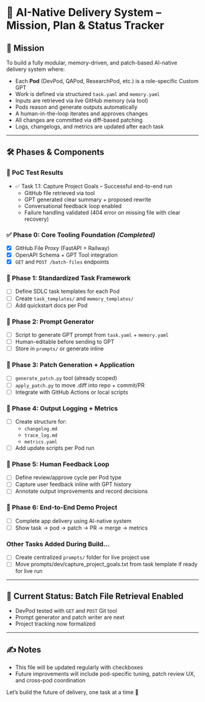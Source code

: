 # 🧠 AI-Native Delivery System – Mission, Plan & Status Tracker

## 🎯 Mission
To build a fully modular, memory-driven, and patch-based AI-native delivery system where:
- Each **Pod** (DevPod, QAPod, ResearchPod, etc.) is a role-specific Custom GPT
- Work is defined via structured `task.yaml` and `memory.yaml`
- Inputs are retrieved via live GitHub memory (via tool)
- Pods reason and generate outputs automatically
- A human-in-the-loop iterates and approves changes
- All changes are committed via diff-based patching
- Logs, changelogs, and metrics are updated after each task

---

## 🛠️ Phases & Components

### 🧪 PoC Test Results
- ✅ Task 1.1: Capture Project Goals – Successful end-to-end run
  - GitHub file retrieved via tool
  - GPT generated clear summary + proposed rewrite
  - Conversational feedback loop enabled
  - Failure handling validated (404 error on missing file with clear recovery)


### ✅ Phase 0: Core Tooling Foundation *(Completed)*
- [x] GitHub File Proxy (FastAPI + Railway)
- [x] OpenAPI Schema + GPT Tool integration
- [x] `GET` and `POST /batch-files` endpoints

### 🔨 Phase 1: Standardized Task Framework
- [ ] Define SDLC task templates for each Pod
- [ ] Create `task_templates/` and `memory_templates/`
- [ ] Add quickstart docs per Pod

### 🔨 Phase 2: Prompt Generator
- [ ] Script to generate GPT prompt from `task.yaml` + `memory.yaml`
- [ ] Human-editable before sending to GPT
- [ ] Store in `prompts/` or generate inline

### 🔨 Phase 3: Patch Generation + Application
- [ ] `generate_patch.py` tool (already scoped)
- [ ] `apply_patch.py` to move .diff into repo + commit/PR
- [ ] Integrate with GitHub Actions or local scripts

### 🔨 Phase 4: Output Logging + Metrics
- [ ] Create structure for:
  - `changelog.md`
  - `trace_log.md`
  - `metrics.yaml`
- [ ] Add update scripts per Pod run

### 🔄 Phase 5: Human Feedback Loop
- [ ] Define review/approve cycle per Pod type
- [ ] Capture user feedback inline with GPT history
- [ ] Annotate output improvements and record decisions

### 🧪 Phase 6: End-to-End Demo Project
- [ ] Complete app delivery using AI-native system
- [ ] Show task → pod → patch → PR → merge → metrics

### Other Tasks Added During Build...
- [ ] Create centralized `prompts/` folder for live project use
- [ ] Move prompts/dev/capture_project_goals.txt from task template if ready for live run

---

## 📍 Current Status: **Batch File Retrieval Enabled**
- DevPod tested with `GET` and `POST` Git tool
- Prompt generator and patch writer are next
- Project tracking now formalized

---

## ✍️ Notes
- This file will be updated regularly with checkboxes
- Future improvements will include pod-specific tuning, patch review UX, and cross-pod coordination

Let’s build the future of delivery, one task at a time 🚀
